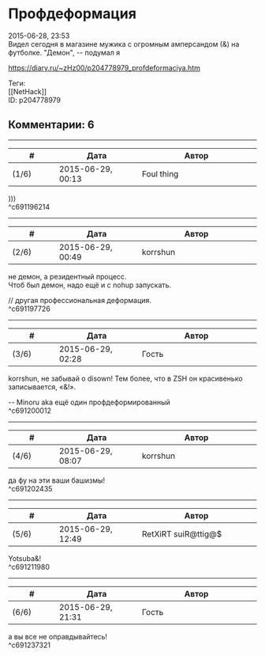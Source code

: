 Профдеформация
==============

  
2015-06-28, 23:53  
 Видел сегодня в магазине мужика с огромным амперсандом (&) на футболке. "Демон", -- подумал я   
  
<https://diary.ru/~zHz00/p204778979_profdeformaciya.htm>  
  
Теги:  
[[NetHack]]  
ID: p204778979  


Комментарии: 6
--------------

  


---



|         #         |              Дата              |                     Автор                     |           ID           |
| --- | --- | --- | --- |
| (1/6) | 2015-06-29, 00:13 | Foul thing | c691196214 |

  
 )))   
 ^c691196214

---



|         #         |              Дата              |                     Автор                     |           ID           |
| --- | --- | --- | --- |
| (2/6) | 2015-06-29, 00:49 | korrshun | c691197726 |

  
 не демон, а резидентный процесс.   
 Чтоб был демон, надо ещё и с nohup запускать.   
   
 // другая профессиональная деформация.   
 ^c691197726

---



|         #         |              Дата              |                     Автор                     |           ID           |
| --- | --- | --- | --- |
| (3/6) | 2015-06-29, 02:28 | Гость | c691200012 |

  
 korrshun, не забывай о disown! Тем более, что в ZSH он красивенько записывается, «&!».   
   
 -- Minoru aka ещё один профдеформированный   
 ^c691200012

---



|         #         |              Дата              |                     Автор                     |           ID           |
| --- | --- | --- | --- |
| (4/6) | 2015-06-29, 08:07 | korrshun | c691202435 |

  
 да фу на эти ваши башизмы!   
 ^c691202435

---



|         #         |              Дата              |                     Автор                     |           ID           |
| --- | --- | --- | --- |
| (5/6) | 2015-06-29, 12:49 | RetXiRT suiR@ttig@$ | c691211980 |

  
  Yotsuba&!    
 ^c691211980

---



|         #         |              Дата              |                     Автор                     |           ID           |
| --- | --- | --- | --- |
| (6/6) | 2015-06-29, 21:31 | Гость | c691237321 |

  
 а вы все не оправдывайтесь!   
 ^c691237321